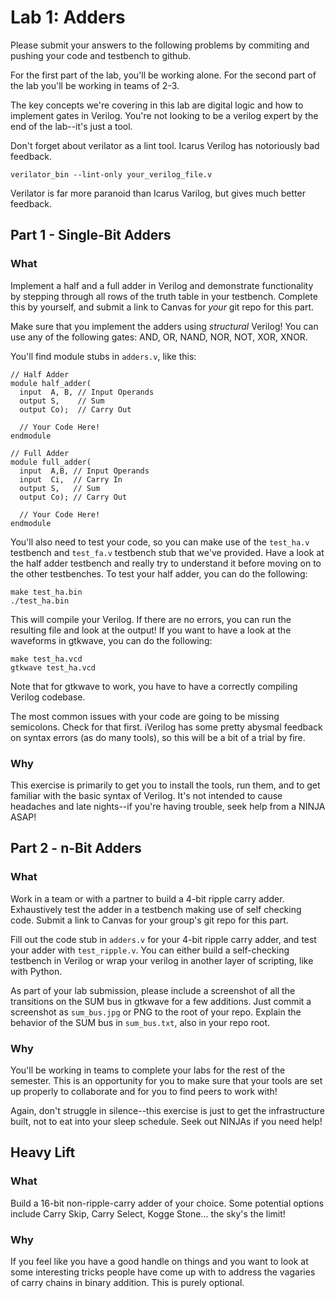 # Lab 1: Adders

Please submit your answers to the following problems by commiting and pushing
your code and testbench to github.

For the first part of the lab, you'll be working alone. For the second part of
the lab you'll be working in teams of 2-3.

The key concepts we're covering in this lab are digital logic and how to
implement gates in Verilog. You're not looking to be a verilog expert by the end
of the lab--it's just a tool.

Don't forget about verilator as a lint tool. Icarus Verilog has notoriously bad feedback.

	verilator_bin --lint-only your_verilog_file.v

Verilator is far more paranoid than Icarus Varilog, but gives much better feedback.
  

## Part 1 - Single-Bit Adders 

### What

Implement a half and a full adder in Verilog and demonstrate functionality by
stepping through all rows of the truth table in your testbench. Complete this by
yourself, and submit a link to Canvas for _your_ git repo for this part.

Make sure that you implement the adders using _structural_ Verilog! You can use
any of the following gates: AND, OR, NAND, NOR, NOT, XOR, XNOR.

You'll find module stubs in ``adders.v``, like this:

    // Half Adder
    module half_adder(
      input  A, B, // Input Operands
      output S,    // Sum
      output Co);  // Carry Out

      // Your Code Here!
    endmodule

    // Full Adder
    module full_adder(
      input  A,B, // Input Operands
      input  Ci,  // Carry In
      output S,   // Sum
      output Co); // Carry Out

      // Your Code Here!
    endmodule

You'll also need to test your code, so you can make use of the ``test_ha.v``
testbench and ``test_fa.v`` testbench stub  that we've provided. Have a look at
the half adder testbench and really try to understand it before moving on to the
other testbenches. To test your half adder, you can do the following:

    make test_ha.bin
    ./test_ha.bin

This will compile your Verilog. If there are no errors, you can run the
resulting file and look at the output! If you want to have a look at the
waveforms in gtkwave, you can do the following:

    make test_ha.vcd
    gtkwave test_ha.vcd

Note that for gtkwave to work, you have to have a correctly compiling Verilog
codebase.

The most common issues with your code are going to be missing semicolons. Check
for that first. iVerilog has some pretty abysmal feedback on syntax errors (as
do many tools), so this will be a bit of a trial by fire.

### Why

This exercise is primarily to get you to install the tools, run them, and to get
familiar with the basic syntax of Verilog. It's not intended to cause headaches
and late nights--if you're having trouble, seek help from a NINJA ASAP!

## Part 2 - n-Bit Adders

### What

Work in a team or with a partner to build a 4-bit ripple carry adder.
Exhaustively test the adder in a testbench making use of self checking code.
Submit a link to Canvas for your group's git repo for this part.

Fill out the code stub in ``adders.v`` for your 4-bit ripple carry adder, and
test your adder with ``test_ripple.v``. You can either build a self-checking
testbench in Verilog or wrap your verilog in another layer of scripting, like
with Python.

As part of your lab submission, please include a screenshot of all the
transitions on the SUM bus in gtkwave for a few additions. Just commit a
screenshot as ``sum_bus.jpg`` or PNG to the root of your repo. Explain the
behavior of the SUM bus in ``sum_bus.txt``, also in your repo root.


### Why

You'll be working in teams to complete your labs for the rest of the semester.
This is an opportunity for you to make sure that your tools are set up properly
to collaborate and for you to find peers to work with! 

Again, don't struggle in silence--this exercise is just to get the
infrastructure built, not to eat into your sleep schedule. Seek out NINJAs if
you need help!

## Heavy Lift

### What

Build a 16-bit non-ripple-carry adder of your choice. Some potential options
include Carry Skip, Carry Select, Kogge Stone... the sky's the limit!

### Why

If you feel like you have a good handle on things and you want to look at some
interesting tricks people have come up with to address the vagaries of carry
chains in binary addition. This is purely optional.
